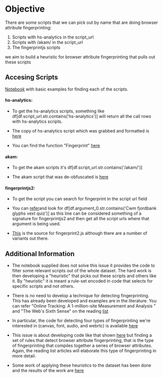 
# Objective

There are some scripts that we can pick out by name that are doing browser attribute fingerprinting:

1. Scripts with hs-analytics in the script_url
2. Scripts with /akam/ in the script_url
3. The fingerprintjs scripts

we aim to build a heuristic for browser attribute fingerprinting that pulls out these scripts


## Accesing Scripts
 
[Notebook](https://github.com/mozilla/overscripted/blob/master/analyses/issue_34_setup_and_dask_tips.ipynb) with basic examples for finding each of the scripts.

#### hs-analytics:

- To get the hs-analytics scripts, something like df[df.script_url.str.contains('hs-analytics')] will return all the call rows with hs-analytics scripts.

- The copy of hs-analytics script which was grabbed and formatted is [here](https://gist.github.com/birdsarah/1d47ed38da7efcc258b388c1951a992e)

- You can find the function "Fingerprint" [here](https://gist.github.com/birdsarah/1d47ed38da7efcc258b388c1951a992e#file-hs-analytics-2-js-L2533)

#### akam:

- To get the akam scripts it's df[df.script_url.str.contains('/akam/')]

- The akam script that was de-obfuscated is [here](https://gist.github.com/birdsarah/3150ec8860ed736aabbedeaff8299153)

#### fingerprintjs2:

- To get the script you can search for fingerprint in the script url field

- You can [refer](https://github.com/Valve/fingerprintjs2/blob/master/fingerprint2.js#L919)and look for df[df.argument_0.str.contains('Cwm fjordbank glyphs vext quiz')] as this line can be considered something of a signature for fingerprintjs2 and then get all the script urls where that argument is being used.

- [This](https://github.com/Valve/fingerprintjs2/blob/master/fingerprint2.js) is the source for fingerprint2.js although there are a number of variants out there.


 ## Additional Information
 
- The notebook supplied does not solve this issue it provides the code to filter some relevant scripts out of the whole dataset. The hard work is then developing a "heuristic" that picks out these scripts and others like it. By "heuristic" it is  meant a rule-set encoded in code that selects for specific scripts and not others.
 
- There is no need to develop a technique for detecting fingerprinting. This has already been developed and examples
are in the literature. You can refer "Online Tracking: A 1-million-site Measurement and Analysis " and "The Web's Sixth Sense" on the reading [list](https://github.com/mozilla/overscripted/wiki/Reading-List-(WIP))

- In particular, the code for detecting four types of fingerprinting we're interested in (canvas, font, audio, and webrtc) is available [here](https://github.com/sensor-js/OpenWPM-mobile/blob/mobile_sensors/feature_extraction/extract_features.py)

- This issue is about developing code like that shown [here](https://github.com/sensor-js/OpenWPM-mobile/blob/mobile_sensors/feature_extraction/extract_features.py) but finding a set of rules that detect browser attribute fingerprinting, that is the type of fingerprinting that compiles together a series of browser attributes. Again, the reading list articles will elaborate this type of fingerprinting in more detail.

- Some work of applying these heuristics to the dataset has been done and the results of the work are [here](https://github.com/mozilla/overscripted/blob/master/analyses/2018_12_willoughr__fingerprinting_prevalence.txt)
